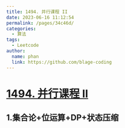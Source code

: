 ```yaml
---
title: 1494. 并行课程 II
date: 2023-06-16 11:12:54
permalink: /pages/34c46d/
categories:
  - 算法
tags:
  - Leetcode
author: 
  name: phan
  link: https://github.com/blage-coding
---
```

# [1494. 并行课程 II](https://leetcode.cn/problems/parallel-courses-ii/)

## 1.集合论+位运算+DP+状态压缩